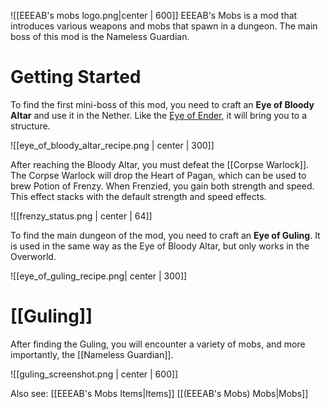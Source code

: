 ![[EEEAB's mobs logo.png|center | 600]]
EEEAB's Mobs is a mod that introduces various weapons and mobs that spawn in a dungeon. The main boss of this mod is the Nameless Guardian.
# Getting Started
To find the first mini-boss of this mod, you need to craft an **Eye of Bloody Altar** and use it in the Nether. Like the [Eye of Ender](https://minecraft.wiki/w/Eye_of_Ender), it will bring you to a structure.

![[eye_of_bloody_altar_recipe.png | center | 300]]

After reaching the Bloody Altar, you must defeat the [[Corpse Warlock]]. The Corpse Warlock will drop the Heart of Pagan, which can be used to brew Potion of Frenzy.
When Frenzied, you gain both strength and speed. This effect stacks with the default strength and speed effects.

![[frenzy_status.png | center | 64]]

To find the main dungeon of the mod, you need to craft an **Eye of Guling**. It is used in the same way as the Eye of Bloody Altar, but only works in the Overworld.

![[eye_of_guling_recipe.png| center | 300]]
# [[Guling]]
After finding the Guling, you will encounter a variety of mobs, and more importantly, the [[Nameless Guardian]].

![[guling_screenshot.png | center | 600]]

Also see:
[[EEEAB's Mobs Items|Items]]
[[(EEEAB's Mobs) Mobs|Mobs]]

